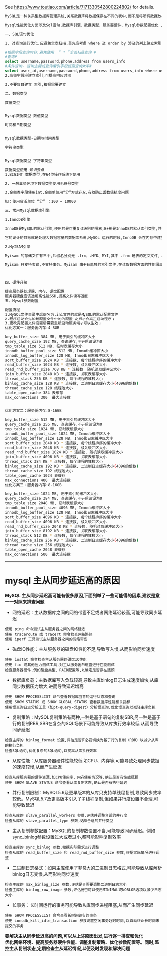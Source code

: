   See https://www.toutiao.com/article/7171330542800224802/  for details.

```bash
MySQL是一种关系型数据库管理系统,关系数据库将数据保存在不同的表中,而不是将所有数据放在一个大仓库内,这样就增加了速度并提高了灵活性。

Mysql性能优化方面涉及Sql语句,数据库引擎、数据类型、服务器硬件、Mysql参数配置优化 、读写分离、分库分表等方面。

一、SQL语句优化

1. 对查询进行优化,应避免全表扫描,首先应考虑 where 及 order by 涉及的列上建立索引

#根据字段查询内容,避免使用  “ * ”全表扫描查询 #
#查询#
select username,password,phone,address from users_info
#条件查询- 查询主键或查询索引字段提高查询效率#
select user_id,username,password,phone,address from users_info where user_id = '1000'
2.高频字段应建立索引,可提高响应时间

3.不要盲目建立 索引,根据需要建立

二、数据类型

数值类型


Mysql数据类型-数值类型

时间和日期类型


Mysql数据类型-日期与时间类型

字符串类型


Mysql数据类型-字符串类型

数据类型使用-知识要点
1.BIGINT 数据类型,在64位操作系统下使用

2. 一般业务环境下数据类型使用无符号类型

3.金额类字段使用int,金额单位用“分”方式存取,有效防止丢数值精度问题

如：使用货币单位 “分” ：100 = 10000

三、常用Mysql数据库引擎

1.InnoDB引擎

InnoDB是MySQL的默认引擎,使用的是可重复读级别的隔离,B+树是InnoDB的默认索引类型,并且支持事务和行锁,以及外键约束。

它的设计的目标就是处理大数据容量的数据库系统,MySQL 运行的时候,InnoDB 会在内存中建立缓冲池,用于缓冲数据和索引。但是InnoDB是不支持全文搜索,同时启动也比较的慢,它是不会保存表的行数的,所以当进行 selectcount(*) from table 指令的时候,需要进行扫描全表。由于锁的粒度小,写操作是不会锁定全表的,所以在并发度较高的场景下使用会提升效率的。

2.MyISAM引擎

Myisam 的存储文件有三个,后缀名分别是 .frm、.MYD、MYI,其中 .frm 是表的定义文件,.MYD 是数据文件,.MYI 是索引文件。

Myisam 只支持表锁,不支持事务。Myisam 由于有单独的索引文件,在读取数据方面的性能很高 。MyIASM 引擎是保存了表的行数,于是当进行 select count(*) from table 语句时,可以直接读取已经保存的值而不需要进行扫描全表。



四、硬件升级

提高服务器处理器、内存、硬盘配置
服务器硬盘应该选用高性能SSD,提高文件读写速度
五、Mysql参数配置

配置流程
1.MySQL文件目录中后缀名为.ini文件的就是MySQL的默认配置文件
2.程序启动会先加载配置文件中的的配置 之后才会真正启动程序；
3.更改完配置文件设置后需要重新启动服务端才可以生效；
优化方案一：服务器内存:4-8GB

key_buffer_size 384 MB, 用于索引的缓冲区大小
query_cache_size 192 MB, 查询缓存,不开启请设为0
tmp_table_size 512 MB, 临时表缓存大小
innodb_buffer_pool_size 512 MB, Innodb缓冲区大小
innodb_log_buffer_size 128 MB, Innodb日志缓冲区大小
sort_buffer_size 1024 KB * 连接数, 每个线程排序的缓冲大小
read_buffer_size 1024 KB * 连接数, 读入缓冲区大小
read_rnd_buffer_size 768 KB * 连接数, 随机读取缓冲区大小
join_buffer_size 2048 KB * 连接数, 关联表缓存大小
thread_stack 256 KB * 连接数, 每个线程的堆栈大小
binlog_cache_size 128 KB * 连接数, 二进制日志缓存大小(4096的倍数)
thread_cache_size 128 线程池大小
table_open_cache 384 表缓存
max_connections 300  最大连接数


优化方案二：服务器内存:8-16GB

key_buffer_size 512 MB, 用于索引的缓冲区大小
query_cache_size 256 MB, 查询缓存,不开启请设为0
tmp_table_size 1024 MB, 临时表缓存大小
innodb_buffer_pool_size 1024 MB, Innodb缓冲区大小
innodb_log_buffer_size 128 MB, Innodb日志缓冲区大小
sort_buffer_size 2048 KB * 连接数, 每个线程排序的缓冲大小
read_buffer_size 2048 KB * 连接数, 读入缓冲区大小
read_rnd_buffer_size 1024 KB * 连接数, 随机读取缓冲区大小
join_buffer_size 4096 KB * 连接数, 关联表缓存大小
thread_stack 384 KB * 连接数, 每个线程的堆栈大小
binlog_cache_size 192 KB * 连接数, 二进制日志缓存大小(4096的倍数)
thread_cache_size 192 线程池大小
table_open_cache 1024 表缓存
max_connections 400  最大连接数
优化方案三：服务器内存:8-16GB

key_buffer_size 1024 MB, 用于索引的缓冲区大小
query_cache_size 384 MB, 查询缓存,不开启请设为0
tmp_table_size 2048 MB, 临时表缓存大小
innodb_buffer_pool_size 4096 MB, Innodb缓冲区大小
innodb_log_buffer_size 128 MB, Innodb日志缓冲区大小
sort_buffer_size 4096 KB * 连接数, 每个线程排序的缓冲大小
read_buffer_size 4096 KB * 连接数, 读入缓冲区大小
read_rnd_buffer_size 2048 KB * 连接数, 随机读取缓冲区大小
join_buffer_size 8192 KB * 连接数, 关联表缓存大小
thread_stack 512 KB * 连接数, 每个线程的堆栈大小
binlog_cache_size 256 KB * 连接数, 二进制日志缓存大小(4096的倍数)
thread_cache_size 256 线程池大小
table_open_cache 2048 表缓存
max_connections 500  最大连接数
```

---
# mysql 主从同步延迟高的原因

**MySQL 主从同步延迟高可能有很多原因,下面列举了一些可能得的因素,建议是意一一对照来排查问题**

- 网络延迟：主从数据库之间的网络带宽不足或者网络延迟较高,可能导致同步延迟
```
使用 ping 命令测试主从服务器之间的网络延迟
使用 traceroute 或 tracert 命令检查网络路径
使用 iperf 工具测试主从服务器之间的网络带宽
```
- 磁盘IO性能：主从服务器的磁盘IO性能不足,导致写入慢,从而影响同步速度
```
使用 iostat 命令检查主从服务器的磁盘IO性能
使用 fio 或其他压力测试工具,对主从服务器的磁盘进行性能测试
检查服务器硬件,例如磁盘类型、RAID配置等,以确定是否存在瓶颈
```
- 数据库负载：主数据库写入负载较高,导致主库binlog日志生成速度加快,从库同步数据压力增大,进而导致延迟增高
```
使用 SHOW PROCESSLIST 命令查看数据库当前的运行状态和查询
使用 SHOW STATUS 或 SHOW GLOBAL STATUS 查看数据库性能相关指标
使用慢查询日志分析工具（如pt-query-digest）分析慢查询,优化慢查询以减轻主库负担
```
- 复制策略：MySQL复制策略有两种,一种是基于语句的复制SBR,另一种是基于行的复制RBR,SBR在复杂的SQL场景下可能导致从库执行效率较低,从而导致同步延迟
```
检查主库的 binlog_format 设置,评估是否有必要切换为基于行的复制（RBR）以减少从库的执行负担
检查SQL语句,优化复杂的SQL语句,以提高从库执行效率
```
- 从库性能：从库服务器硬件性能较低,如CPU、内存等,可能导致处理同步数据的速度较慢,从而产生延迟
```
检查从库服务器的硬件资源,如CPU使用率、内存使用情况等,确认是否有性能瓶颈
使用 SHOW SLAVE STATUS 命令查看从库复制状态,确认是否有执行延迟
```
- 并行复制限制：MySQL5.6及更早版本的从库只支持单线程复制,导致同步效率较低。MySQL5.7及更高版本引入了多线程复制,但如果并行度设置不合理,可能导致延迟
```
检查从库的 slave_parallel_workers 参数,评估并调整合适的并行度
检查从库的 slave_parallel_type 参数,选择合适的并行类型
```
- 主从复制参数配置：MySQL的复制参数设置不当,可能导致同步延迟。例如sync_binlog参数设置过大或者过小,都可能影响复制效率
```
检查主库的 sync_binlog 参数,根据实际需求进行调整
检查从库的 read_buffer_size 和 read_rnd_buffer_size 参数,根据实际情况进行调整
```
- 二进制日志格式：如果主库使用了非常大的二进制日志格式,可能导致从库解析binlog日志变慢,从而影响同步速度
```
检查主库的 max_binlog_size 参数,评估是否需要调整二进制日志大小
检查主库的 binlog_row_image 参数,评估是否可以使用MINIMAL或NOBLOB选项以减少日志大小
```
- 长事务：长时间运行的事务可能导致从库同步进程阻塞,从而产生同步延迟
```
使用 SHOW PROCESSLIST 命令查看长时间运行的事务
使用 innodb_kill_idle_transaction 参数设置空闲事务超时时间,以自动终止长时间未提交的事务
```
**要解决主从同步延迟高的问题,可以从上述原因出发,进行逐一排查和优化**  
**优化网络环境、提高服务器硬件性能、调整复制策略、优化参数配置等。同时,监控主从复制状态,定期检查主从延迟情况,以便及时发现和解决问题**
